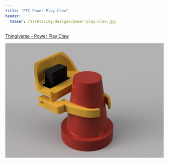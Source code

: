 ```yaml
---
title: "FTC Power Play Claw"
header:
  teaser: /assets/img/designs/power-play-claw.jpg
---
```

[Thingiverse - Power Play Claw](https://www.thingiverse.com/thing:6332843)

<img src="/assets/img/designs/power-play-claw.jpg" alt="Step" width="800" />